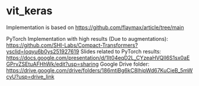 # vit_keras

Implementation is based on https://github.com/flaymax/article/tree/main


PyTorch Implementation with high results (Due to augmentations): https://github.com/SHI-Labs/Compact-Transformers?ysclid=loqyu6b0ys251927619
Slides related to PyTorch results: https://docs.google.com/presentation/d/1It04eqD2L_CYzeaHVQlI6S1sx0aEGPrvZSEtuAFHhWk/edit?usp=sharing
Google Drive folder: https://drive.google.com/drive/folders/186mtiBg6kC8lhipWd67KuCieB_5mWcyU?usp=drive_link
